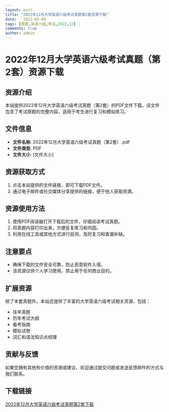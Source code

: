 ```yaml
---
layout: post
title: "2022年12月大学英语六级考试真题第2套资源下载"
date:   2022-03-09
tags: [真题,英语六级,考试,2022,12]
comments: true
author: admin
---
```

# 2022年12月大学英语六级考试真题（第2套）资源下载

## 资源介绍

本站提供2022年12月大学英语六级考试真题（第2套）的PDF文件下载。该文件包含了考试原题的完整内容，适用于考生进行复习和模拟练习。

## 文件信息

- **文件名称**: 2022年12月大学英语六级考试真题（第2套）.pdf
- **文件类型**: PDF
- **文件大小**: [文件大小]

## 资源获取方式

1. 点击本站提供的文件链接，即可下载PDF文件。
2. 通过电子邮件或社交媒体分享提供的链接，便于他人获取资源。

## 资源使用方法

1. 使用PDF阅读器打开下载后的文件，仔细阅读考试真题。
2. 将真题内容打印出来，方便反复练习和巩固。
3. 利用在线工具或其他方式进行自测，及时复习和查漏补缺。

## 注意要点

- 确保下载的文件安全可靠，防止恶意软件入侵。
- 该资源仅供个人学习使用，禁止用于任何商业目的。

## 扩展资源

除了本套真题外，本站还提供了丰富的大学英语六级考试相关资源，包括：

- 往年真题
- 历年考试大纲
- 备考指南
- 模拟试卷
- 词汇和语法知识点梳理

## 贡献与反馈

如果您拥有其他有价值的资源或建议，欢迎通过提交问题或发送反馈邮件的方式与我们联系。

## 下载链接

[2022年12月大学英语六级考试真题第2套下载](https://pan.quark.cn/s/0cadadf4f5b0)